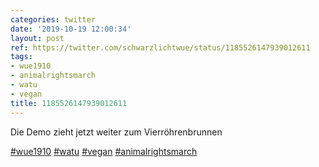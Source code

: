 ```yaml
---
categories: twitter
date: '2019-10-19 12:00:34'
layout: post
ref: https://twitter.com/schwarzlichtwue/status/1185526147939012611
tags:
- wue1910
- animalrightsmarch
- watu
- vegan
title: 1185526147939012611
---
```

Die Demo zieht jetzt weiter zum Vierröhrenbrunnen

[#wue1910](/t/wue1910) [#watu](/t/watu) [#vegan](/t/vegan) [#animalrightsmarch](/t/animalrightsmarch)